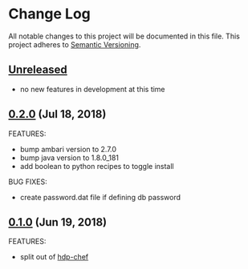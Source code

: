 # Change Log
All notable changes to this project will be documented in this file.
This project adheres to [Semantic Versioning](http://semver.org/).

## [Unreleased](unreleased)

- no new features in development at this time

## [0.2.0](https://github.com/hansohn/ambari-chef/compare/0.1.0...0.2.0) (Jul 18, 2018)

FEATURES:

- bump ambari version to 2.7.0
- bump java version to 1.8.0_181
- add boolean to python recipes to toggle install

BUG FIXES:

- create password.dat file if defining db password

## [0.1.0](https://github.com/hansohn/ambari-chef/compare/0.1.0...0.1.0) (Jun 19, 2018)

FEATURES:

- split out of [hdp-chef](https://github.com/hansohn/hdp-chef)
